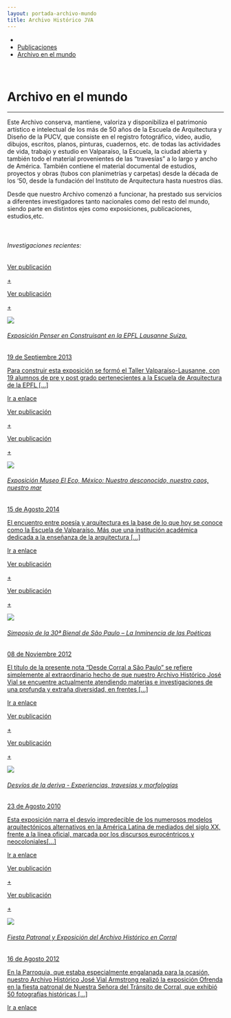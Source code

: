 ```yaml
---
layout: portada-archivo-mundo
title: Archivo Histórico JVA
---
```

<div class='fondo-blanco'>  
    <div class='contenedor-sin-relleno'>
        <div class='fila'>
            <div class='col-lg-12 oculto-xs'>
                <ul id='breadcrumb'>
                  <li><a href='/pags/home'><i class="icn icn-hogar-lig icn-md"></i></a></li>
                  <li><a href='/pags/portada_noticias'> Publicaciones </a></li>
                  <li><a href='/pags/portada_noticias'> Archivo en el mundo</a></li>
                </ul>
            </div>
        </div>
   	</div>
</div>
<div class='fondo-blanco'>
    <div class='wrap'>     
        <div class='fila'>
            <div class='col-lg-5 col-md-6 col-sm-12 col-xs-12'>
                <h1 class="entry-title especifico rojo-claro"><i class="icn icn-enlace-lig"></i> </br>Archivo en el mundo</h1>
                <hr>
                <p class='xs fina'> Este Archivo conserva, mantiene, valoriza y disponibiliza el patrimonio artístico e intelectual de los más de 50 años de la Escuela de Arquitectura y Diseño de la PUCV, que consiste en el registro fotográfico, video, audio, dibujos, escritos, planos, pinturas, cuadernos, etc. de todas las actividades de vida, trabajo y estudio en Valparaíso, la Escuela, la ciudad abierta y también todo el material provenientes de las “travesías” a lo largo y ancho de América. También contiene el material documental de estudios, proyectos y obras (tubos con planimetrías y carpetas) desde la década de los ‘50, desde la fundación del Instituto de Arquitectura hasta nuestros días.</p> <p class='xs fina'>Desde que nuestro Archivo comenzó a funcionar, ha prestado sus servicios a diferentes investigadores tanto nacionales como del resto del mundo, siendo parte en distintos ejes como exposiciones, publicaciones, estudios,etc. </p>
                </br>
                <h6 class='gris-oscuro'>Investigaciones recientes:</h6>
            </div>
        </div>
        <div class='fila'>
            <div class='col-lg-4 col-md-4 col-sm-6 col-xs-12'>
                <div class='noticia-chica'>
                  <a href='{{ site.baseurl }}/pags/archivo-mundo/index.html' class='bloque-enlace portada categoria-especifica'>
                    <p class='seguir-leyendo'>Ver publicación</p><p class='seguir-leyendo ver-mas'>+</p>
                    <div class='seguir-leyendo-cuadro'>
                      <p class='seguir-leyendo'>Ver publicación</p><p class='seguir-leyendo ver-mas'>+</p>
                    </div>
                    <div class='prev-imagen sm'>
                      <img class='ancho-maximo' src='{{ site.baseurl }}/img/img-archivo/lausanne6.jpg'>
                    </div>
                    <h6>Exposición Penser en Construisant en la EPFL Lausanne Suiza.</h6>
                    <aside class='entry-details'>19 de Septiembre 2013</aside>
                    <p class='extracto-descriptivo'>Para construir esta exposición se formó el Taller Valparaíso-Lausanne, con 19 alumnos de pre y post grado pertenecientes a la Escuela de Arquitectura de la EPFL [...]</p>
                    <div class='datos-pub-jva'><i class="icn icn-enlace icn-xs gris-oscuro texto-cuadro-des"></i>Ir a enlace</div>   
                  </a>
                </div>
            </div>
            <div class='col-lg-4 col-md-4 col-sm-6 col-xs-12'>
                <div class='noticia-chica'>
                    <a href='http://eleco.unam.mx/eleco/exposicion/escuela-de-arquitectura-de-valparaiso-curaduria-de-maria-berrios/?lang=es' class='bloque-enlace portada categoria-especifica'>
                      <p class='seguir-leyendo'>Ver publicación</p><p class='seguir-leyendo ver-mas'>+</p>
                      <div class='seguir-leyendo-cuadro'>
                        <p class='seguir-leyendo'>Ver publicación</p><p class='seguir-leyendo ver-mas'>+</p>
                      </div>
                      <div class='prev-imagen sm'>
                        <img class='ancho-maximo' src='{{ site.baseurl }}/img/img-archivo/CAP-tit-73-Phalène-de-los-Proyectos-de-Título-18.jpg'>
                      </div>
                      <h6>Exposición Museo El Eco, México: Nuestro desconocido, nuestro caos, nuestro mar</h6>
                      <aside class='entry-details'>15 de Agosto 2014</aside>
                      <p class='extracto-descriptivo'>El encuentro entre poesía y arquitectura es la base de lo que hoy se conoce como la Escuela de Valparaíso. Más que una institución académica dedicada a la enseñanza de la arquitectura [...]</p> 
                      <div class='datos-pub-jva'><i class="icn icn-enlace icn-xs gris-oscuro texto-cuadro-des"></i>Ir a enlace</div> 
                    </a>
                </div>
            </div>
            <div class='col-lg-4 col-md-4 col-sm-6 col-xs-12'>
                <div class='noticia-chica'>
                    <a href='http://www.ead.pucv.cl/2012/desde-corral-a-sao-paulo/' class='bloque-enlace portada categoria-especifica'>
                      <p class='seguir-leyendo'>Ver publicación</p><p class='seguir-leyendo ver-mas'>+</p>
                      <div class='seguir-leyendo-cuadro'>
                        <p class='seguir-leyendo'>Ver publicación</p><p class='seguir-leyendo ver-mas'>+</p>
                      </div>
                      <div class='prev-imagen sm'>
                        <img class='ancho-maximo' src='{{ site.baseurl }}/img/img-archivo/simposio-bienal.jpg'>
                      </div>
                      <h6>Simposio de la 30ª Bienal de São Paulo – La Inminencia de las Poéticas</h6>
                      <aside class='entry-details'>08 de Noviembre 2012</aside>
                      <p class='extracto-descriptivo'>El título de la presente nota “Desde Corral a São Paulo” se refiere simplemente al extraordinario hecho de que nuestro Archivo Histórico José Vial se encuentre actualmente atendiendo materias e investigaciones de una profunda y extraña diversidad, en frentes [...]</p>
                      <div class='datos-pub-jva'><i class="icn icn-enlace icn-xs gris-oscuro texto-cuadro-des"></i>Ir a enlace</div> 
                    </a>
                </div><!-- fin noticia-chica -->
            </div><!-- fin columnas -->
        </div><!-- fin fila -->
        <div class='fila'>
            <div class='col-lg-4 col-md-4 col-sm-6 col-xs-12'>
               	<div class='noticia-chica'>
                    <a href='http://www.museoreinasofia.es/exposiciones/desvios-deriva-experiencias-travesias-morfologias' class='bloque-enlace portada categoria-especifica'>
                      <p class='seguir-leyendo'>Ver publicación</p><p class='seguir-leyendo ver-mas'>+</p>
                      <div class='seguir-leyendo-cuadro'>
                        <p class='seguir-leyendo'>Ver publicación</p><p class='seguir-leyendo ver-mas'>+</p>
                      </div>
                      <div class='prev-imagen sm'>
                        <img class='ancho-maximo' src='{{ site.baseurl }}/img/img-archivo/desvios_2.jpg'>
                      </div>
                      <h6>Desvíos de la deriva - Experiencias, travesías y morfologías </h6>
                      <aside class='entry-details'>23 de Agosto 2010</aside>
                      <p class='extracto-descriptivo'>Esta exposición narra el desvío impredecible de los numerosos modelos arquitectónicos alternativos en la América Latina de mediados del siglo XX, frente a la línea oficial, marcada por los discursos eurocéntricos y neocoloniales[...]</p> 
                      <div class='datos-pub-jva'><i class="icn icn-enlace icn-xs gris-oscuro texto-cuadro-des"></i>Ir a enlace</div>  
                    </a>
                </div><!-- fin noticia-chica -->
            </div><!-- fin columnas -->
            <div class='col-lg-4 col-md-4 col-sm-6 col-xs-12'>
                <div class='noticia-chica'>
                    <a href='http://www.ead.pucv.cl/2012/fiesta-patronal-y-exposicion-del-archivo-historico-en-corral/' class='bloque-enlace portada categoria-especifica'>
                      <p class='seguir-leyendo'>Ver publicación</p><p class='seguir-leyendo ver-mas'>+</p>
                      <div class='seguir-leyendo-cuadro'>
                        <p class='seguir-leyendo'>Ver publicación</p><p class='seguir-leyendo ver-mas'>+</p>
                      </div>
                      <div class='prev-imagen sm'>
                        <img class='ancho-maximo' src='{{ site.baseurl }}/img/img-archivo/expo-corral.jpg'>
                      </div>
                      <h6>Fiesta Patronal y Exposición del Archivo Histórico en Corral</h6>
                      <aside class='entry-details'>16 de Agosto 2012</aside>
                      <p class='extracto-descriptivo'>En la Parroquia, que estaba especialmente engalanada para la ocasión, nuestro Archivo Histórico José Vial Armstrong realizó la exposición Ofrenda en la fiesta patronal de Nuestra Señora del Tránsito de Corral, que exhibió 50 fotografías históricas [...]</p> 
                      <div class='datos-pub-jva'><i class="icn icn-enlace icn-xs gris-oscuro texto-cuadro-des"></i>Ir a enlace </div> 
                    </a>
                </div><!-- fin noticia-chica -->
            </div><!-- fin columnas -->
        </div><!-- fin fila -->
    </div><!-- fin wrap -->
</div><!-- fin fondo-blanco -->